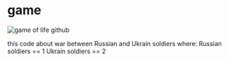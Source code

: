 # game
![game of life github]("https://user-images.githubusercontent.com/96742105/161818124-9c9ced55-6f38-49b6-8bde-34c4c31efe52.png")

this code about war between Russian and Ukrain soldiers where:
 Russian soldiers == 1
 Ukrain soldiers == 2
